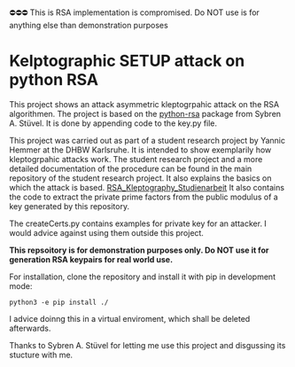 ⛔️⛔️⛔️ This is RSA implementation is compromised. Do NOT use is for anything else than demonstration purposes 
# Kelptographic SETUP attack on python RSA

This project shows an attack asymmetric kleptogrpahic attack on the RSA algorithmen. The project is based on the [python-rsa](https://github.com/sybrenstuvel/python-rsa) package from Sybren A. Stüvel. It is done by appending code to the key.py file.

This project was carried out as part of a student research project by Yannic Hemmer at the DHBW Karlsruhe. It is intended to show exemplarily how kleptogrpahic attacks work. 
The student research project and a more detailed documentation of the procedure can be found in the main repository of the student research project. It also explains the basics on which the attack is based.
[RSA_Kleptography_Studienarbeit](https://github.com/MeNoSmartBrain/RSA_Kleptography_Studienarbeit)
It also contains the code to extract the private prime factors from the public modulus of a key generated by this repository.

The createCerts.py contains examples for private key for an attacker. I would advice against using them outside this project.

__This repsoitory is for demonstration purposes only. Do NOT use it for generation RSA keypairs for real world use.__

For installation, clone the repository and install it with pip in development mode:
```
python3 -e pip install ./
```

I advice doinng this in a virtual enviroment, which shall be deleted afterwards.

Thanks to Sybren A. Stüvel for letting me use this project and disgussing its stucture with me.
